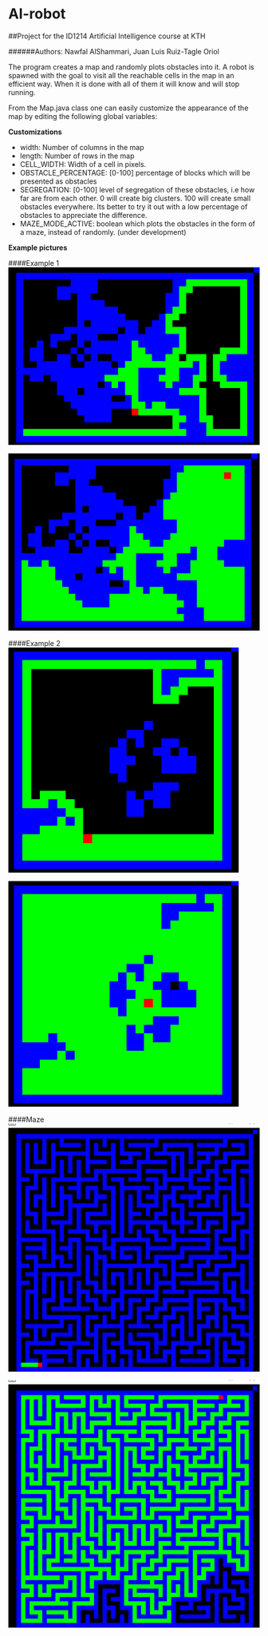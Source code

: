 # AI-robot

##Project for the ID1214 Artificial Intelligence course at KTH

######Authors: Nawfal AlShammari, Juan Luis Ruiz-Tagle Oriol

The program creates a map and randomly plots obstacles into it. A robot is spawned with the goal to visit 
all the reachable cells in the map in an efficient way. When it is done with all of them it will know and will stop running.

From the Map.java class one can easily customize the appearance of the map by editing the following global variables:

__Customizations__
* width: Number of columns in the map
* length: Number of rows in the map
* CELL_WIDTH: Width of a cell in pixels.
* OBSTACLE_PERCENTAGE: [0-100] percentage of blocks which will be presented as obstacles
* SEGREGATION: [0-100] level of segregation of these obstacles, i.e how far are from each other. 0 will create big clusters.
100 will create small obstacles everywhere. Its better to try it out with a low percentage of obstacles to appreciate the difference.
* MAZE_MODE_ACTIVE: boolean which plots the obstacles in the form of a maze, instead of randomly. (under development)

__Example pictures__

####Example 1
![alt text][AI-robot1]

![alt tag][AI-robot2]

####Example 2
![alt text][AI-robot3]

![alt text][AI-robot4]

####Maze
![alt text][AI-robot5]

![alt text][AI-robot6]



[AI-robot1]: https://raw.githubusercontent.com/juanluisrto/AI-robot/master/bin/images/AI-robot1.PNG 
[AI-robot2]: https://raw.githubusercontent.com/juanluisrto/AI-robot/master/bin/images/AI-robot2.PNG
[AI-robot3]: https://raw.githubusercontent.com/juanluisrto/AI-robot/master/bin/images/AI-robot3.PNG
[AI-robot4]: https://raw.githubusercontent.com/juanluisrto/AI-robot/master/bin/images/AI-robot4.PNG
[AI-robot5]: https://raw.githubusercontent.com/juanluisrto/AI-robot/master/bin/images/AI-robot5.PNG
[AI-robot6]: https://raw.githubusercontent.com/juanluisrto/AI-robot/master/bin/images/AI-robot6.PNG
